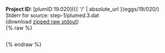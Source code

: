 **Project ID:** [plumID:19.020]({{ '/' | absolute_url }}eggs/19/020/)  
Stderr for source:  step-1/plumed.3.dat   
(download [zipped raw stdout](plumed.3.dat.plumed_master.stdout.txt.zip))  
{% raw %}
<pre>
</pre>
{% endraw %}
